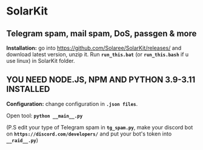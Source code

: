 # SolarKit
## **Telegram spam, mail spam, DoS, passgen & more**


**Installation:** go into https://github.com/Solaree/SolarKit/releases/ and download latest version, unzip it. Run **```run_this.bat```** (or **```run_this.bash```** if u use linux) in SolarKit folder.

## **YOU NEED NODE.JS, NPM AND PYTHON 3.9-3.11 INSTALLED**
 
**Configuration:** change configuration in **```.json files```**.

Open tool: **```python __main__.py```**
 
(P.S edit your type of Telegram spam in **```tg_spam.py```**, make your discord bot on **```https://discord.com/developers/```** and put your bot's token into **```__raid__.py```**)
